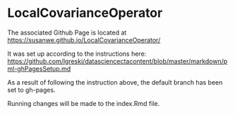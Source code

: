 # LocalCovarianceOperator

The associated Github Page is located at
https://susanwe.github.io/LocalCovarianceOperator/

It was set up according to the instructions here:
https://github.com/lgreski/datasciencectacontent/blob/master/markdown/pml-ghPagesSetup.md

As a result of following the instruction above, the default branch has been set to gh-pages. 

Running changes will be made to the index.Rmd file. 
